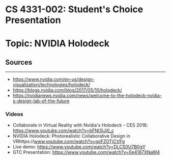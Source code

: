 # CS 4331-002: Student's Choice Presentation
# Topic: NVIDIA Holodeck

## Sources
***
 - https://www.nvidia.com/en-us/design-visualization/technologies/holodeck/
 - https://blogs.nvidia.com/blog/2017/05/10/holodeck/
 - https://nvidianews.nvidia.com/news/welcome-to-the-holodeck-nvidia-s-design-lab-of-the-future
 
### Videos
 - Collaborate in Virtual Reality with Nvidia's Holodeck - CES 2018: https://www.youtube.com/watch?v=bFNI3IJi0_c
 - NVIDIA Holodeck: Photorealistic Collaborative Design in VRhttps://www.youtube.com/watch?v=goFZOTjCVFg
 - Live demo: https://www.youtube.com/watch?v=DLCS0U7B0gY
 - GTC Presentation: https://www.youtube.com/watch?v=0e4187XNaW4